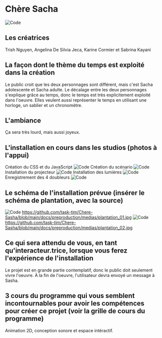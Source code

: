 # Chère Sacha
![Code](medias/banniere.png)
## Les créatrices
Trish Nguyen, Angelina De Silvia Jeca, Karine Cormier et Sabrina Kayani

## La façon dont le thème du temps est exploité dans la création
Le public croit que les deux personnages sont différent, mais c'est Sacha adolescente et Sacha adulte. Le décalage entre les deux personnages s'explique grâce au temps, donc le temps est très explicitement exploité dans l'oeuvre. Elles veulent aussi représenter le temps en utilisant une horloge, un sablier et un chronomètre.

## L'ambiance
Ça sera très lourd, mais aussi joyeux.

## L'installation en cours dans les studios (photos à l'appui)
Création du CSS et du JavaScript
![Code](medias/css_java.jpeg)
Création du scénario
![Code](medias/scenario.png)
Installation du projecteur
![Code](medias/projecteur.jpeg)
Installation des lumières
![Code](medias/lumiere.jpeg)
Enregistrement des 4 doubleurs
![Code](medias/doubleurs.jpeg)
## Le schéma de l'installation prévue (insérer le schéma de plantation, avec la source)
![Code](medias/plantation_01.jpeg)
https://github.com/task-tim/Chere-Sasha/blob/main/docs/preproduction/medias/plantation_01.jpg
![Code](medias/plantation_02.jpeg)
https://github.com/task-tim/Chere-Sasha/blob/main/docs/preproduction/medias/plantation_02.jpg
## Ce qui sera attendu de vous, en tant qu'interacteur.trice, lorsque vous ferez l'expérience de l'installation
Le projet est en grande partie contemplatif, donc le public doit seulement vivre l'oeuvre. À la fin de l'oeuvre, l'utilisateur devra envoyé un message à Sasha.

## 3 cours du programme qui vous semblent incontournables pour avoir les compétences pour créer ce projet (voir la grille de cours du programme)
Animation 2D, conception sonore et espace intéractif.
